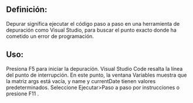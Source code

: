 
Definición:
-----------
Depurar significa ejecutar el código paso a paso en una 
herramienta de depuración como Visual Studio, para buscar
el punto exacto donde ha cometido un error de programación.

Uso:
-----

Presiona F5 para iniciar la depuración. Visual Studio Code 
resalta la línea del punto de interrupción. En este punto, 
la ventana Variables muestra que la matriz args está vacía, 
y name y currentDate tienen valores predeterminados. Seleccione 
Ejecutar>Paso a paso por instrucciones o presione F11 .